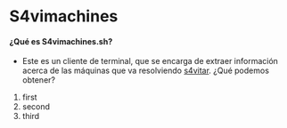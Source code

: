 # S4vimachines

#### ¿Qué es S4vimachines.sh?
- Este es un cliente de terminal, que se encarga de extraer información acerca de las máquinas que va resolviendo [s4vitar](https://www.youtube.com/s4vitar). ¿Qué podemos obtener?
1. first
2. second
3. third

